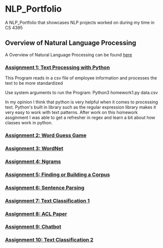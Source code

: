 # NLP_Portfolio
A NLP_Portfolio that showcases NLP projects worked on during my time in CS 4395

## Overview of Natural Language Processing
A Overview of Natural Language Processing can be found [here](https://github.com/Priyesh0223/NLP_Portfolio/blob/main/Overview%20of%20NLP.pdf)

### [Assignment 1: Text Processing with Python](https://github.com/Priyesh0223/NLP_Portfolio/tree/main/Assignment%201)

This Program reads in a csv file of employee information and processes the text to be more standardized

Use system arguments to run the Program: Python3 homework1.py data.csv

In my opinion I think that python is very helpful when it comes to processing text. Python's built in library such as the regular expression library makes it very easy to work with text patterns. After work on this homework assginment I was able to get a refresher in regex and learn a bit about how classes work in python. 


### [Assignment 2: Word Guess Game](https://github.com/Priyesh0223/NLP_Portfolio/tree/main/Assignment%202)

### [Assignment 3: WordNet](https://github.com/Priyesh0223/NLP_Portfolio/tree/main/Assignment%203)

### [Assignment 4: Ngrams](https://github.com/Priyesh0223/NLP_Portfolio/tree/main/Assignment%204)

### [Assignment 5: Finding or Building a Corpus](https://github.com/Priyesh0223/NLP_Portfolio/tree/main/Assignment%205)

### [Assignment 6: Sentence Parsing](https://github.com/Priyesh0223/NLP_Portfolio/tree/main/Assignment%206)

### [Assignment 7: Text Classification 1](https://github.com/Priyesh0223/NLP_Portfolio/tree/main/Assignment%207)

### [Assignment 8: ACL Paper](https://github.com/Priyesh0223/NLP_Portfolio/tree/main/Assignment%208)

### [Assignment 9: Chatbot](https://github.com/Priyesh0223/NLP_Portfolio/tree/main/Assignment%209)

### [Assignment 10: Text Classification 2](https://github.com/Priyesh0223/NLP_Portfolio/tree/main/Assignment%210)

